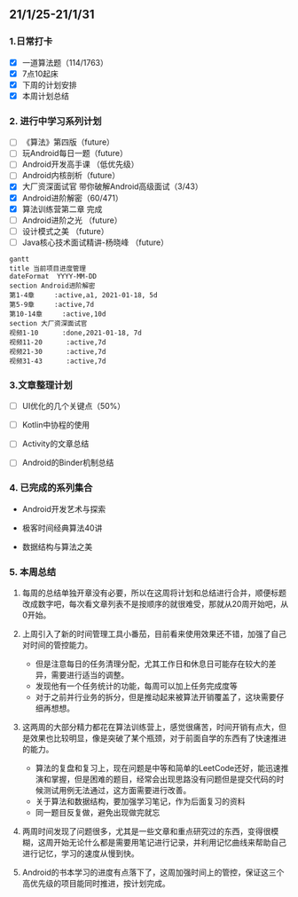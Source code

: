 ##  21/1/25-21/1/31

### 1.日常打卡

- [x] 一道算法题（114/1763） 
- [x] 7点10起床
- [x] 下周的计划安排
- [x] 本周计划总结

### 2. 进行中学习系列计划

- [ ] 《算法》第四版（future）
- [ ] 玩Android每日一题（future）
- [ ] Android开发高手课 （低优先级）
- [ ] Android内核剖析（future）
- [x] 大厂资深面试官 带你破解Android高级面试（3/43）
- [x] Android进阶解密（60/471）
- [x] 算法训练营第二章 完成
- [ ] Android进阶之光 （future）
- [ ] 设计模式之美 （future）
- [ ] Java核心技术面试精讲-杨晓峰 （future）

```mermaid
gantt
title 当前项目进度管理
dateFormat  YYYY-MM-DD
section Android进阶解密
第1-4章     :active,a1, 2021-01-18, 5d
第5-9章     :active,7d
第10-14章     :active,10d
section 大厂资深面试官
视频1-10      :done,2021-01-18, 7d
视频11-20      :active,7d
视频21-30      :active,7d
视频31-43      :active,7d
```

### 3.文章整理计划

- [ ] UI优化的几个关键点（50%）

- [ ] Kotlin中协程的使用

- [ ] Activity的文章总结

- [ ] Android的Binder机制总结

### 4. 已完成的系列集合

- Android开发艺术与探索

- 极客时间经典算法40讲

- 数据结构与算法之美

  

### 5. 本周总结

1. 每周的总结单独开章没有必要，所以在这周将计划和总结进行合并，顺便标题改成数字吧，每次看文章列表不是按顺序的就很难受，那就从20周开始吧，从0开始。

2. 上周引入了新的时间管理工具小番茄，目前看来使用效果还不错，加强了自己对时间的管控能力。

   - 但是注意每日的任务清理分配，尤其工作日和休息日可能存在较大的差异，需要进行适当的调整。
   - 发现他有一个任务统计的功能，每周可以加上任务完成度等
   - 对于之前并行业务的拆分，但是推动起来被算法开销覆盖了，这块需要仔细再想想。

3. 这两周的大部分精力都花在算法训练营上，感觉很痛苦，时间开销有点大，但是效果也比较明显，像是突破了某个瓶颈，对于前面自学的东西有了快速推进的能力。

   - 算法的复盘和复习上，现在问题是中等和简单的LeetCode还好，能迅速推演和掌握，但是困难的题目，经常会出现思路没有问题但是提交代码的时候测试用例无法通过，这方面需要进行改善。
   - 关于算法和数据结构，要加强学习笔记，作为后面复习的资料
   - 同一题目反复做，避免出现做完就忘

4. 两周时间发现了问题很多，尤其是一些文章和重点研究过的东西，变得很模糊，这周开始无论什么都是需要用笔记进行记录，并利用记忆曲线来帮助自己进行记忆，学习的速度从慢到快。

5. Android的书本学习的进度有点落下了，这周加强时间上的管控，保证这三个高优先级的项目能同时推进，按计划完成。

   